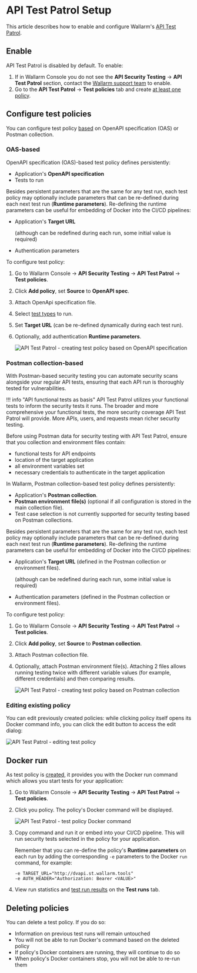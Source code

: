 # API Test Patrol Setup

This article describes how to enable and configure Wallarm's [API Test Patrol](overview.md).

## Enable

API Test Patrol is disabled by default. To enable:

1. If in Wallarm Console you do not see the **API Security Testing** → **API Test Patrol** section, contact the [Wallarm support team](https://support.wallarm.com/) to enable.
1. Go to the **API Test Patrol** → **Test policies** tab and create [at least one policy](#configure-test-policies).

## Configure test policies

You can configure test policy [based](overview.md#test-basis) on OpenAPI specification (OAS) or Postman collection.

### OAS-based

OpenAPI specification (OAS)-based test policy defines persistently:

* Application's **OpenAPI specification**
* Tests to run

Besides persistent parameters that are the same for any test run, each test policy may optionally include parameters that can be re-defined during each next test run (**Runtime parameters**). Re-defining the runtime parameters can be useful for embedding of Docker into the CI/CD pipelines:

* Application's **Target URL**

    (although can be redefined during each run, some initial value is required)

* Authentication parameters

To configure test policy:

1. Go to Wallarm Console → **API Security Testing** → **API Test Patrol** → **Test policies**.
1. Click **Add policy**, set **Source** to **OpenAPI spec**.
1. Attach OpenApi specification file.
1. Select [test types](overview.md#test-types) to run.
1. Set **Target URL** (can be re-defined dynamically during each test run).
1. Optionally, add authentication **Runtime parameters**.

    ![API Test Patrol - creating test policy based on OpenAPI specification](../../images/vulnerability-detection/apitp-policy-create.png)

### Postman collection-based

With Postman-based security testing you can automate security scans alongside your regular API tests, ensuring that each API run is thoroughly tested for vulnerabilities.

!!! info "API functional tests as basis"
    API Test Patrol utilizes your functional tests to inform the security tests it runs. The broader and more comprehensive your functional tests, the more security coverage API Test Patrol will provide. More APIs, users, and requests mean richer security testing.

Before using Postman data for security testing with API Test Patrol, ensure that you collection and environment files contain:

* functional tests for API endpoints
* location of the target application
* all environment variables set
* necessary credentials to authenticate in the target application

In Wallarm, Postman collection-based test policy defines persistently:

* Application's **Postman collection**.
* **Postman environment file(s)** (optional if all configuration is stored in the main collection file).
* Test case selection is not currently supported for security testing based on Postman collections.

Besides persistent parameters that are the same for any test run, each test policy may optionally include parameters that can be re-defined during each next test run (**Runtime parameters**). Re-defining the runtime parameters can be useful for embedding of Docker into the CI/CD pipelines:

* Application's **Target URL** (defined in the Postman collection or environment files).

    (although can be redefined during each run, some initial value is required)

* Authentication parameters (defined in the Postman collection or environment files).

To configure test policy:

1. Go to Wallarm Console → **API Security Testing** → **API Test Patrol** → **Test policies**.
1. Click **Add policy**, set **Source** to **Postman collection**.
1. Attach Postman collection file.
1. Optionally, attach Postman environment file(s). Attaching 2 files allows running testing twice with different variable values (for example, different credentials) and then comparing results.

    ![API Test Patrol - creating test policy based on Postman collection](../../images/vulnerability-detection/apitp-policy-create-postman.png)

### Editing existing policy

You can edit previously created policies: while clicking policy itself opens its Docker command info, you can click the edit button to access the edit dialog:

![API Test Patrol - editing test policy](../../images/vulnerability-detection/apitp-policy-edit.png)

## Docker run

As test policy is [created](#configure-test-policies), it provides you with the Docker run command which allows you start tests for your application:

1. Go to Wallarm Console → **API Security Testing** → **API Test Patrol** → **Test policies**.
1. Click you policy. The policy's Docker command will be displayed.

    ![API Test Patrol - test policy Docker command](../../images/vulnerability-detection/apitp-policy-docker-command.png)

1. Copy command and run it or embed into your CI/CD pipeline. This will run security tests selected in the policy for your application.

    Remember that you can re-define the policy's **Runtime parameters** on each run by adding the corresponding `-e` parameters to the Docker `run` command, for example:

    ```
    -e TARGET_URL="http://dvapi.st.wallarm.tools" 
    -e AUTH_HEADER="Authorization: Bearer <VALUE>"
    ```
    
1. View run statistics and [test run results](explore.md) on the **Test runs** tab.

## Deleting policies

You can delete a test policy. If you do so:

* Information on previous test runs will remain untouched
* You will not be able to run Docker's command based on the deleted policy
* If policy's Docker containers are running, they will continue to do so
* When policy's Docker containers stop, you will not be able to re-run them
